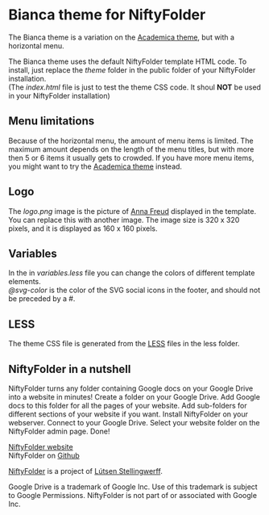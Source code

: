 Bianca theme for NiftyFolder
============================

The Bianca theme is a variation on the [Academica theme](https://github.com/lutsen/nifty-theme-academica), but with a horizontal menu.

The Bianca theme uses the default NiftyFolder template HTML code. To install, just replace the *theme* folder in the public folder of your NiftyFolder installation.  
(The *index.html* file is just to test the theme CSS code. It shoul **NOT** be used in your NiftyFolder installation)


Menu limitations
----------------

Because of the horizontal menu, the amount of menu items is limited. The maximum amount depends on the length of the menu titles, but with more then 5 or 6 items it usually gets to crowded. If you have more menu items, you might want to try the [Academica theme](https://github.com/lutsen/nifty-theme-academica) instead.


Logo
----

The *logo.png* image is the picture of [Anna Freud](https://en.wikipedia.org/wiki/Anna_Freud) displayed in the template. You can replace this with another image. The image size is 320 x 320 pixels, and it is displayed as 160 x 160 pixels.


Variables
---------

In the in *variables.less* file you can change the colors of different template elements.  
*@svg-color* is the color of the SVG social icons in the footer, and should not be preceded by a #.


LESS
----

The theme CSS file is generated from the [LESS](http://lesscss.org/) files in the less folder.


NiftyFolder in a nutshell
--------------------------

NiftyFolder turns any folder containing Google docs on your Google Drive into a website in minutes! Create a folder on your Google Drive. Add Google docs to this folder for all the pages of your website. Add sub-folders for different sections of your website if you want. Install NiftyFolder on your webserver. Connect to your Google Drive. Select your website folder on the NiftyFolder admin page. Done!

[NiftyFolder website](https://www.niftyfolder.com)  
NiftyFolder on [Github](https://github.com/lutsen/niftyfolder)  

[NiftyFolder](https://www.niftyfolder.com) is a project of [Lútsen Stellingwerff](http://lutsen.net/).

Google Drive is a trademark of Google Inc. Use of this trademark is subject to Google Permissions. NiftyFolder is not part of or associated with Google Inc.